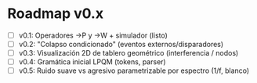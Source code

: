 # Roadmap v0.x
- [ ] v0.1: Operadores →P y →W + simulador (listo)
- [ ] v0.2: "Colapso condicionado" (eventos externos/disparadores)
- [ ] v0.3: Visualización 2D de tablero geométrico (interferencia / nodos)
- [ ] v0.4: Gramática inicial LPQM (tokens, parser)
- [ ] v0.5: Ruido suave vs agresivo parametrizable por espectro (1/f, blanco)
